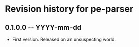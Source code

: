 # Revision history for pe-parser

## 0.1.0.0 -- YYYY-mm-dd

* First version. Released on an unsuspecting world.
